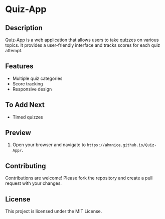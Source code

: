 # Quiz-App
## Description
Quiz-App is a web application that allows users to take quizzes on various topics. It provides a user-friendly interface and tracks scores for each quiz attempt.

## Features
- Multiple quiz categories
- Score tracking
- Responsive design

## To Add Next
- Timed quizzes
## Preview

1. Open your browser and navigate to `https://ahmnice.github.io/Quiz-App/`.

## Contributing
Contributions are welcome! Please fork the repository and create a pull request with your changes.

## License
This project is licensed under the MIT License.